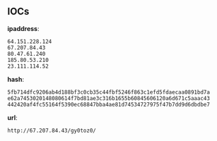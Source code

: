 
## IOCs

__ipaddress__:

```text
64.151.228.124
67.207.84.43
80.47.61.240
185.80.53.210
23.111.114.52
```
__hash__:

```text
5fb714dfc9206ab4d188bf3c0cb35c44fbf5246f863c1efd5fdaecaa0891bd7a
e62a7453020148080614f7bd81ae3c316b1655b60845606120a6d671c5aaac43
442420af4fc55164f5390ec68847bba4ae81d74534727975f47b7dd9d6dbdbe7
```
__url__:

```text
http://67.207.84.43/gy0toz0/
```